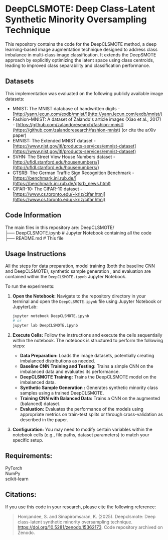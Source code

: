 # DeepCLSMOTE: Deep Class-Latent Synthetic Minority Oversampling Technique

  This repository contains the code for the DeepCLSMOTE method, a deep learning-based image augmentation technique designed to address class imbalance in multi-class image classification. It extends the DeepSMOTE approach by explicitly optimizing the latent space using class centroids, leading to improved class separability and classification performance.
  
## Datasets
This implementation was evaluated on the following publicly available image datasets:
* MNIST: The MNIST database of handwritten digits - [http://yann.lecun.com/exdb/mnist/](http://yann.lecun.com/exdb/mnist/)
* Fashion-MNIST: A dataset of Zalando's article images (Xiao et al., 2017) - [https://github.com/zalandoresearch/fashion-mnist](https://github.com/zalandoresearch/fashion-mnist) (or cite the arXiv paper)
* EMNIST: The Extended MNIST dataset - [https://www.nist.gov/itl/products-services/emnist-dataset](https://www.nist.gov/itl/products-services/emnist-dataset)
* SVHN: The Street View House Numbers dataset - [http://ufldl.stanford.edu/housenumbers/](http://ufldl.stanford.edu/housenumbers/)
* GTSRB: The German Traffic Sign Recognition Benchmark - [https://benchmark.ini.rub.de/](https://benchmark.ini.rub.de/gtsrb_news.html)
* CIFAR-10: The CIFAR-10 dataset - [https://www.cs.toronto.edu/~kriz/cifar.html](https://www.cs.toronto.edu/~kriz/cifar.html)

## Code Information
The main files in this repository are:
DeepCLSMOTE/  
├── DeepCLSMOTE.ipynb     # Jupyter Notebook containing all the code  
├── README.md            # This file 

## Usage Instructions
All the steps for data preparation, model training (both the baseline CNN and DeepCLSMOTE), synthetic sample generation , and evaluation are contained within the `DeepCLSMOTE.ipynb` Jupyter Notebook.

To run the experiments:

1.  **Open the Notebook:** Navigate to the repository directory in your terminal and open the `DeepCLSMOTE.ipynb` file using Jupyter Notebook or JupyterLab:

    ```bash
    jupyter notebook DeepCLSMOTE.ipynb
    # or
    jupyter lab DeepCLSMOTE.ipynb
    ```

2.  **Execute Cells:** Follow the instructions and execute the cells sequentially within the notebook. The notebook is structured to perform the following steps:
    * **Data Preparation:** Loads the image datasets, potentially creating imbalanced distributions as needed.
    * **Baseline CNN Training and Testing:** Trains a simple CNN on the imbalanced data and evaluates its performance.
    * **DeepCLSMOTE Training:** Trains the DeepCLSMOTE model on the imbalanced data.
    * **Synthetic Sample Generation :** Generates synthetic minority class samples using a trained DeepCLSMOTE.
    * **Training CNN with Balanced Data:** Trains a CNN on the augmented (balanced) dataset.
    * **Evaluation:** Evaluates the performance of the models using appropriate metrics on train-test splits or through cross-validation as described in the paper.

3.  **Configuration:** You may need to modify certain variables within the notebook cells (e.g., file paths, dataset parameters) to match your specific setup.

## Requirements:
PyTorch   
NumPy  
scikit-learn  

## Citations: 
If you use this code in your research, please cite the following reference:
> Homjandee, S. and Sinapiromsaran, K. (2025). Deepclsmote: Deep class-latent synthetic minority oversampling technique. https://doi.org/10.5281/zenodo.15362173. Code repository archived on Zenodo.
 
